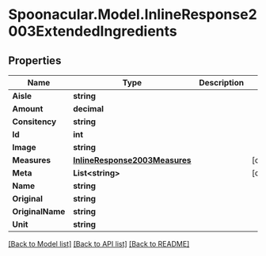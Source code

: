 # Spoonacular.Model.InlineResponse2003ExtendedIngredients

## Properties

Name | Type | Description | Notes
------------ | ------------- | ------------- | -------------
**Aisle** | **string** |  | 
**Amount** | **decimal** |  | 
**Consitency** | **string** |  | 
**Id** | **int** |  | 
**Image** | **string** |  | 
**Measures** | [**InlineResponse2003Measures**](InlineResponse2003Measures.md) |  | [optional] 
**Meta** | **List&lt;string&gt;** |  | [optional] 
**Name** | **string** |  | 
**Original** | **string** |  | 
**OriginalName** | **string** |  | 
**Unit** | **string** |  | 

[[Back to Model list]](../README.md#documentation-for-models) [[Back to API list]](../README.md#documentation-for-api-endpoints) [[Back to README]](../README.md)

